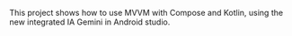 This project shows how to use MVVM with Compose and Kotlin,
using the new integrated IA Gemini in Android studio.